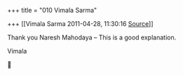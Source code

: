 +++
title = "010 Vimala Sarma"

+++
[[Vimala Sarma	2011-04-28, 11:30:16 [Source](https://groups.google.com/g/samskrita/c/5pCSTggw4Nc)]]



Thank you Naresh Mahodaya – This is a good explanation.

Vimala



